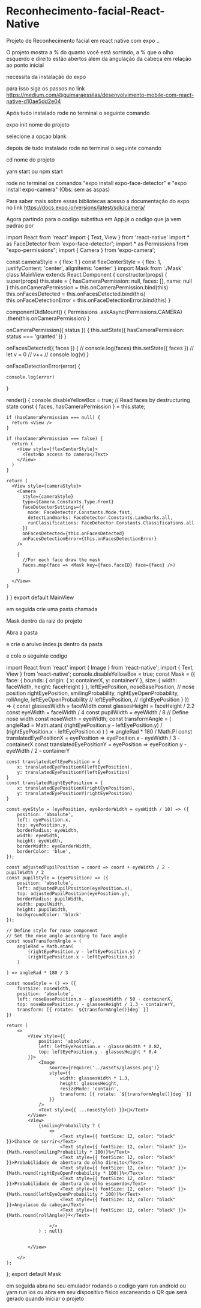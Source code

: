 # Reconhecimento-facial-React-Native
Projeto de Reconhecimento facial em react native com expo ..

O projeto mostra a % do quanto você está sorrindo, a % que o olho esquerdo e direito estão abertos alem da angulação da cabeça em relação ao ponto inicial

necessita da instalação do expo 

para isso siga os passos no link https://medium.com/@guimaraessilas/desenvolvimento-mobile-com-react-native-d10ae5dd2e04

Após tudo instalado rode no terminal o seguinte comando  

expo init nome do projeto

selecione a opçao blank

depois de tudo instalado rode no terminal o seguinte comando

cd nome do projeto

yarn start ou npm start

rode no terminal os comandos "expo install expo-face-detector"  e  "expo install expo-camera"  (Obs: sem as aspas)

Para saber mais sobre essas bibliotecas acesso a documentação do expo no link https://docs.expo.io/versions/latest/sdk/camera/

Agora partindo para o codigo substitua em App.js o codigo que ja vem padrao por



import React from 'react'
import { Text, View } from 'react-native'
import * as FaceDetector from 'expo-face-detector';
import * as Permissions from "expo-permissions";
import { Camera } from 'expo-camera';

const cameraStyle = { flex: 1 }
const flexCenterStyle = { flex: 1, justifyContent: 'center', alignItems: 'center' }
import Mask from './Mask'
class MainView extends React.Component {
  constructor(props) {
    super(props)
    this.state = {
      hasCameraPermission: null,
      faces: [],
      name: null
    }
    this.onCameraPermission = this.onCameraPermission.bind(this)
    this.onFacesDetected = this.onFacesDetected.bind(this)
    this.onFaceDetectionError = this.onFaceDetectionError.bind(this)
  }

  componentDidMount() {
    Permissions
      .askAsync(Permissions.CAMERA)
      .then(this.onCameraPermission)
  }

  onCameraPermission({ status }) {
    this.setState({ hasCameraPermission: status === 'granted' })
  }

  onFacesDetected({ faces }) {
    //   console.log(faces)
    this.setState({ faces })
    //  let v = 0
    //   v++
    //  console.log(v)
  }

  onFaceDetectionError(error) {

    console.log(error)
  }

  render() {
    console.disableYellowBox = true;
    // Read faces by destructuring state
    const { faces, hasCameraPermission } = this.state;

    if (hasCameraPermission === null) {
      return <View />
    }

    if (hasCameraPermission === false) {
      return (
        <View style={flexCenterStyle}>
          <Text>No access to camera</Text>
        </View>
      )
    }

    return (
      <View style={cameraStyle}>
        <Camera
          style={cameraStyle}
          type={Camera.Constants.Type.front}
          faceDetectorSettings={{
            mode: FaceDetector.Constants.Mode.fast,
            detectLandmarks: FaceDetector.Constants.Landmarks.all,
            runClassifications: FaceDetector.Constants.Classifications.all
          }}
          onFacesDetected={this.onFacesDetected}
          onFacesDetectionError={this.onFacesDetectionError}
        />

        {
          //For each face draw the mask
          faces.map(face => <Mask key={face.faceID} face={face} />)
        }

      </View>
    )
  }
}
export default MainView





em seguida crie uma pasta chamada 

Mask dentro da raiz do projeto 

Abra a pasta

e crie o aruivo index.js dentro da pasta

e cole o seguinte codigo 





import React from 'react'
import { Image } from 'react-native';
import { Text, View } from 'react-native';
console.disableYellowBox = true;
const Mask = ({
    face: {
        bounds: {
            origin: { x: containerX, y: containerY },
            size: { width: faceWidth, height: faceHeight }
        },
        leftEyePosition,
        noseBasePosition, // nose position
        rightEyePosition,
        smilingProbability,
        rightEyeOpenProbability,
        rollAngle,
        leftEyeOpenProbability
        //  leftEyePosition,
        //  rightEyePosition
    }
}) => {
    const glassesWidth = faceWidth
    const glassesHeight = faceHeight / 2.2
    const eyeWidth = faceWidth / 4
    const pupilWidth = eyeWidth / 8
    // Define nose width
    const noseWidth = eyeWidth;
    const transformAngle = (
        angleRad = Math.atan(
            (rightEyePosition.y - leftEyePosition.y) /
            (rightEyePosition.x - leftEyePosition.x)
        )
    ) => angleRad * 180 / Math.PI
    const translatedEyePositionX = eyePosition => eyePosition.x - eyeWidth / 3 - containerX
    const translatedEyePositionY = eyePosition => eyePosition.y - eyeWidth / 2 - containerY

    const translatedLeftEyePosition = {
        x: translatedEyePositionX(leftEyePosition),
        y: translatedEyePositionY(leftEyePosition)
    }
    const translatedRightEyePosition = {
        x: translatedEyePositionX(rightEyePosition),
        y: translatedEyePositionY(rightEyePosition)
    }

    const eyeStyle = (eyePosition, eyeBorderWidth = eyeWidth / 10) => ({
        position: 'absolute',
        left: eyePosition.x,
        top: eyePosition.y,
        borderRadius: eyeWidth,
        width: eyeWidth,
        height: eyeWidth,
        borderWidth: eyeBorderWidth,
        borderColor: 'blue',
    });

    const adjustedPupilPosition = coord => coord + eyeWidth / 2 - pupilWidth / 2
    const pupilStyle = (eyePosition) => ({
        position: 'absolute',
        left: adjustedPupilPosition(eyePosition.x),
        top: adjustedPupilPosition(eyePosition.y),
        borderRadius: pupilWidth,
        width: pupilWidth,
        height: pupilWidth,
        backgroundColor: 'black'
    });

    // Define style for nose component
    // Set the nose angle according to face angle
    const noseTransformAngle = (
        angleRad = Math.atan(
            (rightEyePosition.y - leftEyePosition.y) /
            (rightEyePosition.x - leftEyePosition.x)
        )

    ) => angleRad * 180 / 3

    const noseStyle = () => ({
        fontSize: noseWidth,
        position: 'absolute',
        left: noseBasePosition.x - glassesWidth / 50 - containerX,
        top: noseBasePosition.y - glassesHeight / 1.3 - containerY,
        transform: [{ rotate: `${transformAngle()}deg` }]
    })

    return (
        <>
            <View style={{
                position: 'absolute',
                left: leftEyePosition.x - glassesWidth * 0.82,
                top: leftEyePosition.y - glassesHeight * 0.4
            }}>
                <Image
                    source={require('../assets/glasses.png')}
                    style={{
                        width: glassesWidth * 1.3,
                        height: glassesHeight,
                        resizeMode: 'contain',
                        transform: [{ rotate: `${transformAngle()}deg` }]
                    }}
                />
                <Text style={{ ...noseStyle() }}>🐽</Text>
            </View>
            <View>
                {smilingProbability ? (
                    <>
                        <Text style={{ fontSize: 12, color: "black" }}>Chance de sorrir</Text>
                        <Text style={{ fontSize: 12, color: "black" }}> {Math.round(smilingProbability * 100)}%</Text>
                        <Text style={{ fontSize: 12, color: "black" }}>Probabilidade de abertura do olho direito</Text>
                        <Text style={{ fontSize: 12, color: "black" }}> {Math.round(rightEyeOpenProbability * 100)}%</Text>
                        <Text style={{ fontSize: 12, color: "black" }}>Probabilidade de abertura do olho esquerdo</Text>
                        <Text style={{ fontSize: 12, color: "black" }}> {Math.round(leftEyeOpenProbability * 100)}%</Text>
                        <Text style={{ fontSize: 12, color: "black" }}>Angulacao da cabeça</Text>
                        <Text style={{ fontSize: 12, color: "black" }}> {Math.round(rollAngle)}º</Text>

                    </>
                ) : null}


            </View>

        </>
    );
};
export default Mask




em seguida abra no seu emulador rodando o codigo yarn run android ou yarn run ios
ou abra em seu dispositivo fisico escaneando o QR que será gerado quando iniciar o projeto 
